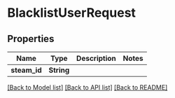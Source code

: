 # BlacklistUserRequest

## Properties

Name | Type | Description | Notes
------------ | ------------- | ------------- | -------------
**steam_id** | **String** |  | 

[[Back to Model list]](../README.md#documentation-for-models) [[Back to API list]](../README.md#documentation-for-api-endpoints) [[Back to README]](../README.md)


